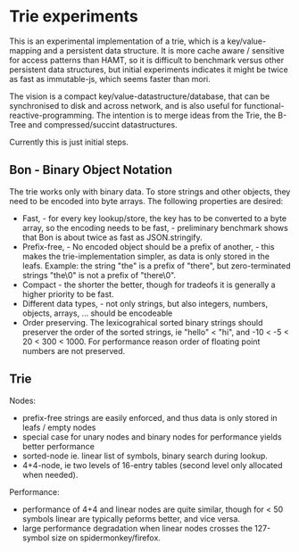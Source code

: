 # Trie experiments

This is an experimental implementation of a trie, which is a key/value-mapping and a persistent data structure.
It is more cache aware / sensitive for access patterns than HAMT, so it is difficult to benchmark versus other persistent data structures, but initial experiments indicates it might be twice as fast as immutable-js, which seems faster than mori.


The vision is a compact key/value-datastructure/database, that can be synchronised to disk and across network, and is also useful for functional-reactive-programming. The intention is to merge ideas from the Trie, the B-Tree and compressed/succint datastructures.

Currently this is just initial steps.

## Bon - Binary Object Notation

The trie works only with binary data.
To store strings and other objects, they need to be encoded into byte arrays.
The following properties are desired:

- Fast, - for every key lookup/store, the key has to be converted to a byte array, so the encoding needs to be fast, - preliminary benchmark shows that Bon is about twice as fast as JSON.stringify.
- Prefix-free, - No encoded object should be a prefix of another, - this makes the trie-implementation simpler, as data is only stored in the leafs. Example: the string "the" is a prefix of "there", but zero-terminated strings "the\0" is not a prefix of "there\0".
- Compact - the shorter the better, though for tradeofs it is generally a higher priority to be fast.
- Different data types, - not only strings, but also integers, numbers, objects, arrays, ... should be encodeable
- Order preserving. The lexicograhical sorted binary strings should preserver the order of the sorted strings, ie "hello" < "hi", and -10 < -5 < 20 < 300 < 1000.  For performance reason order of floating point numbers are not preserved.

## Trie

Nodes:

- prefix-free strings are easily enforced, and thus data is only stored in leafs / empty nodes
- special case for unary nodes and binary nodes for performance yields better performance
- sorted-node ie. linear list of symbols, binary search during lookup.
- 4+4-node, ie two levels of 16-entry tables (second level only allocated when needed). 

Performance:

- performance of 4+4 and linear nodes are quite similar, though for < 50 symbols linear are typically peforms better, and vice versa.
- large performance degradation when linear nodes crosses the 127-symbol size on spidermonkey/firefox.
